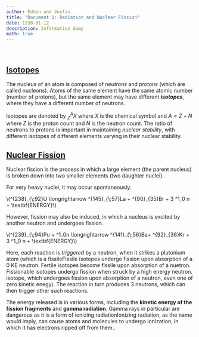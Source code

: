 ```yaml
---
author: Edden and Justin
title: "Document 1: Radiation and Nuclear Fission"
date: 1938-01-12
description: Information dump
math: true
---
```


<br>

## <ins>Isotopes</ins>

The nucleus of an atom is composed of *neutrons* and *protons* (which are called nucleons). Atoms of the same element have the same atomic number (number of protons), but the same element may have different _**isotopes**_, where they have a different number of neutrons.

Isotopes are denoted by ${^{A}_{Z}X}$ where $X$ is the chemical symbol and $A = Z+N$ where $Z$ is the proton count and $N$ is the neutron count. The ratio of neutrons to protons is important in maintaining *nuclear stability*, with different isotopes of different elements varying in their nuclear stability.

## <ins>Nuclear Fission</ins>

Nuclear fission is the process in which a large element (the parent nucleus) is broken down into two smaller elements (two daughter nuclei).

For very heavy nuclei, it may occur spontaneously:

<p>
\(^{238}_{\;92}U \longrightarrow ^{145}_{\;57}La + ^{90}_{35}Br + 3 ^1_0 n + \textbf{ENERGY}\)
</p>

However, fission may also be induced, in which a nucleus is excited by another neutron and undergoes fission.

<p>
\(^{239}_{\;94}Pu + ^1_0n \longrightarrow ^{141}_{\;56}Ba+ ^{92}_{36}Kr + 3 ^1_0 n + \textbf{ENERGY}\)
<p>

Here, each reaction is _triggered_ by a neutron, when it strikes a plutonium atom (which is a <a class="tooltip">fissile<span>Fissile isotopes undergo fission upon absorption of a 0 KE neutron. Fertile isotopes become fissile upon absorption of a nuetron. Fissionable isotopes undergo fission when struck by a high energy neutron.</span></a>
isotope, which undergoes fission upon absorption of a neutron, even one of zero kinetic enegy). The reaction in turn produces 3 neutrons, which can then trigger other such reactions. 

The energy released is in various forms, including the **kinetic energy of the fission fragments** and **gamma radiation**. Gamma rays in particular are dangerous as it is a form of <a class="tooltip">ionizing radiation<span>Ionizing radiation, as the name would imply, can cause atoms and molecules to undergo ionization, in which it has electrons ripped off from them.</span></a>.  
